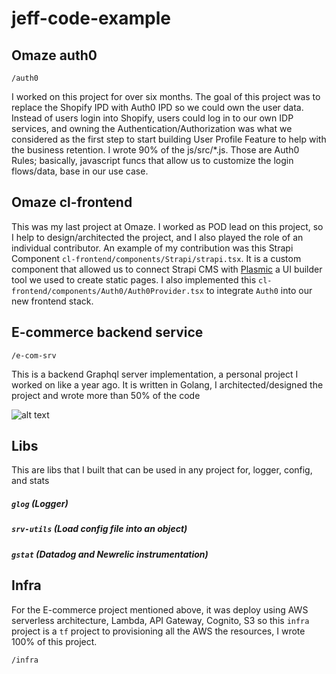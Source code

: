 # jeff-code-example


## Omaze auth0

`/auth0`

I worked on this project for over six months. The goal of this project was to replace the Shopify IPD with Auth0 IPD
so we could own the user data. Instead of users login into Shopify, users could log in to our own IDP services, and
owning the Authentication/Authorization was what we considered as the first step to start building User Profile
Feature to help with the business retention. I wrote 90% of the js/src/*.js. Those are Auth0 Rules; basically, 
javascript funcs that allow us to customize the login flows/data, base in our use case. 

## Omaze cl-frontend
This was my last project at Omaze. I worked as POD lead on this project, so I help to design/architected
the project, and I also played the role of an individual contributor. An example of my contribution
was this Strapi Component `cl-frontend/components/Strapi/strapi.tsx`. It is a custom component that allowed us to connect 
Strapi CMS with [Plasmic](https://www.plasmic.app/) a UI builder tool we used to create static pages. I also 
implemented this `cl-frontend/components/Auth0/Auth0Provider.tsx` to integrate `Auth0` 
into our new frontend stack. 

## E-commerce backend service
`/e-com-srv`

This is a backend Graphql server implementation, a personal project I worked on like a year ago. 
It is written in Golang, I architected/designed the project and wrote more than 50% of the code

![alt text](https://github.com/fmontada/jeff-glorify-code-example/blob/main/diagram.png "Architecture Diagram")

## Libs
This are libs that I built that can be used in any project for, logger, config, and stats 

##### `glog` (Logger)
##### `srv-utils` (Load config file into an object)
##### `gstat` (Datadog and Newrelic instrumentation)

## Infra
For the E-commerce project mentioned above, it was deploy using AWS serverless architecture, 
Lambda, API Gateway, Cognito, S3 so this `infra` project is a `tf` project to provisioning all the AWS 
the resources, I wrote 100% of this project.

`/infra`

